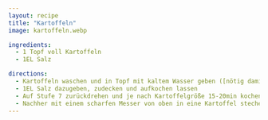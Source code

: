 ```yaml
---
layout: recipe
title: "Kartoffeln"
image: kartoffeln.webp

ingredients:
  - 1 Topf voll Kartoffeln
  - 1EL Salz

directions:
  - Kartoffeln waschen und in Topf mit kaltem Wasser geben ([nötig damit in Mitte gleichmäßig fertig](https://meinanzeiger.de/hermsdorf/warum-setzt-man-kartoffeln-mit-kaltem-wasser-an-herr-buechner))
  - 1EL Salz dazugeben, zudecken und aufkochen lassen
  - Auf Stufe 7 zurückdrehen und je nach Kartoffelgröße 15-20min kochen lassen (wenn es übergeht Deckel schief stellen)
  - Nachher mit einem scharfen Messer von oben in eine Kartoffel stechen. Wenn sie vom Messer rutscht sind sie fertig
---
```

